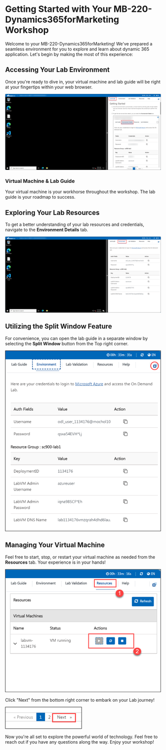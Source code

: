 # **Getting Started with Your MB-220-Dynamics365forMarketing Workshop**
 
Welcome to your MB-220-Dynamics365forMarketing! We've prepared a seamless environment for you to explore and learn about dynamic 365 application. Let's begin by making the most of this experience:
 
## **Accessing Your Lab Environment**
 
Once you're ready to dive in, your virtual machine and lab guide will be right at your fingertips within your web browser.
 
   ![Access Your VM and Lab Guide](../media/2.png)

### **Virtual Machine & Lab Guide**
 
Your virtual machine is your workhorse throughout the workshop. The lab guide is your roadmap to success.
 
## **Exploring Your Lab Resources**
 
To get a better understanding of your lab resources and credentials, navigate to the **Environment Details** tab.
 
   ![Access Your VM and Lab Guide](../media/1.png)
 
## **Utilizing the Split Window Feature**
 
For convenience, you can open the lab guide in a separate window by selecting the **Split Window** button from the Top right corner.
 
   ![Access Your VM and Lab Guide](../media/8.png)
 
## **Managing Your Virtual Machine**
 
Feel free to start, stop, or restart your virtual machine as needed from the **Resources** tab. Your experience is in your hands!

   ![Access Your VM and Lab Guide](../media/3.png)

  Click "Next" from the bottom right corner to embark on your Lab journey!
 
   ![Picture1.](../media/5.png)

Now you're all set to explore the powerful world of technology. Feel free to reach out if you have any questions along the way. Enjoy your workshop!
